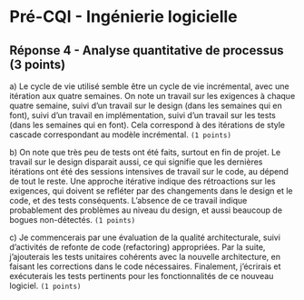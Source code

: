 # Pré-CQI - Ingénierie logicielle

## Réponse 4 - Analyse quantitative de processus (3 points)

a) Le cycle de vie utilisé semble être un cycle de vie incrémental, avec une itération aux quatre semaines. On note un travail sur les exigences à chaque quatre semaine, suivi d’un travail sur le design (dans les semaines qui en font), suivi d’un travail en implémentation, suivi d’un travail sur les tests (dans les semaines qui en font). Cela correspond à des itérations de style cascade correspondant au modèle incrémental. `(1 points)`

b) On note que très peu de tests ont été faits, surtout en fin de projet. Le travail sur le design disparait aussi, ce qui signifie que les dernières itérations ont été des sessions intensives de travail sur le code, au dépend de tout le reste. Une approche itérative indique des rétroactions sur les exigences, qui doivent se refléter par des changements dans le design et le code, et des tests conséquents. L’absence de ce travail indique probablement des problèmes au niveau du design, et aussi beaucoup de bogues non-détectés. `(1 points)`

c) Je commencerais par une évaluation de la qualité architecturale, suivi d’activités de refonte de code (refactoring) appropriées. Par la suite, j’ajouterais les tests unitaires cohérents avec la nouvelle architecture, en faisant les corrections dans le code nécessaires. Finalement, j’écrirais et exécuterais les tests pertinents pour les fonctionnalités de ce nouveau logiciel. `(1 points)`
